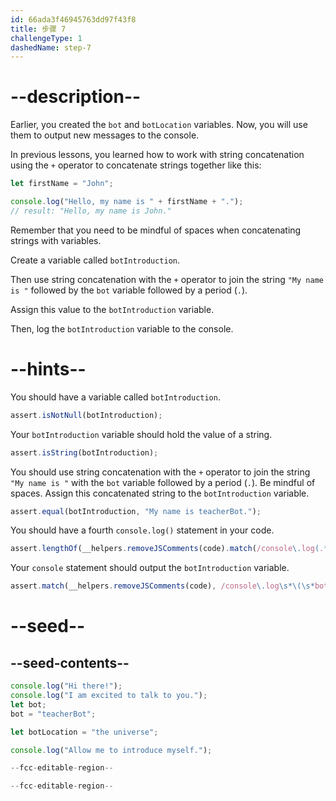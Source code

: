 ```yaml
---
id: 66ada3f46945763dd97f43f8
title: 步骤 7
challengeType: 1
dashedName: step-7
---
```


# --description--

Earlier, you created the `bot` and `botLocation` variables. Now, you will use them to output new messages to the console.

In previous lessons, you learned how to work with string concatenation using the `+` operator to concatenate strings together like this:

```js
let firstName = "John";

console.log("Hello, my name is " + firstName + ".");
// result: "Hello, my name is John."
```

Remember that you need to be mindful of spaces when concatenating strings with variables.

Create a variable called `botIntroduction`.

Then use string concatenation with the `+` operator to join the string `"My name is "` followed by the `bot` variable followed by a period (`.`).

Assign this value to the `botIntroduction` variable.

Then, log the `botIntroduction` variable to the console.

# --hints--

You should have a variable called `botIntroduction`.

```js
assert.isNotNull(botIntroduction);
```

Your `botIntroduction` variable should hold the value of a string.

```js
assert.isString(botIntroduction);
```

You should use string concatenation with the `+` operator to join the string `"My name is "` with the `bot` variable followed by a period (`.`). Be mindful of spaces. Assign this concatenated string to the `botIntroduction` variable.

```js
assert.equal(botIntroduction, "My name is teacherBot.");
```

You should have a fourth `console.log()` statement in your code.

```js
assert.lengthOf(__helpers.removeJSComments(code).match(/console\.log(.*)/g), 4);
```

Your `console` statement should output the `botIntroduction` variable.

```js
assert.match(__helpers.removeJSComments(code), /console\.log\s*\(\s*botIntroduction\s*\);?/);
```

# --seed--

## --seed-contents--

```js
console.log("Hi there!");
console.log("I am excited to talk to you.");
let bot;
bot = "teacherBot";

let botLocation = "the universe";

console.log("Allow me to introduce myself.");

--fcc-editable-region--

--fcc-editable-region--
```
